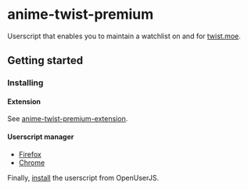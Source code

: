 # anime-twist-premium

Userscript that enables you to maintain a watchlist on and for [twist.moe](https://twist.moe).

## Getting started

### Installing

#### Extension

See [anime-twist-premium-extension](https://github.com/thoughtsunificator/anime-twist-premium-extension).

#### Userscript manager

- [Firefox](https://addons.mozilla.org/en-US/firefox/addon/violentmonkey/)
- [Chrome](https://chrome.google.com/webstore/detail/violentmonkey/jinjaccalgkegednnccohejagnlnfdag?hl=en)

Finally, [install](https://openuserjs.org/scripts/thoughtsunificator/anime-twist-premium) the userscript from OpenUserJS.
